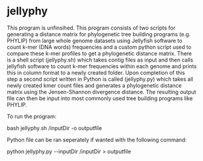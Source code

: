 # jellyphy
This program is unfinsihed. This program consists of two scripts for generating a distance matrix for phylogenetic tree building programs (e.g. PHYLIP) from large whole genome datasets using Jellyfish software to count k-mer (DNA words) frequencies and a custom python script used to compare these k-mer profiles to get a phylogenetic distance matrix. 
There is a shell script (jellyphy.sh) which takes contig files as input and then calls jellyfish software to count k-mer frequencies within each genome and prints this in column format to a newly created folder. Upon completion of this step a second script written in Python is called (jellyphy.py) which takes all newly created kmer count files and generates a phylogenetic distance matrix using the Jensen-Shannon divergence distance. The resulting output file can then be input into most commonly used tree building programs like PHYLIP. 

To run the program:

bash jellyphy.sh /inputDir -o outputfile

Python file can be ran seperately if wanted with the following command:

python jellyphy.py --inputDir /inputDir > outputfile
